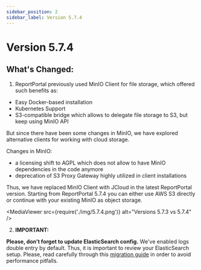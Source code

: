 ```yaml
---
sidebar_position: 2
sidebar_label: Version 5.7.4
---
```


# Version 5.7.4

## What's Changed:
1. ReportPortal previously used MinIO Client for file storage, which offered such benefits as:

- Easy Docker-based installation
- Kubernetes Support
- S3-compatible bridge which allows to delegate file storage to S3, but keep using MinIO API

But since there have been some changes in MinIO, we have explored alternative clients for working with cloud storage.

Changes in MinIO:
- a licensing shift to AGPL which does not allow to have MinIO dependencies in the code anymore
- deprecation of S3 Proxy Gateway highly utilized in client installations

Thus, we have replaced MinIO Client with JCloud in the latest ReportPortal version.
Starting from ReportPortal 5.7.4 you can either use AWS S3 directly or continue with your existing MinIO as object storage.

<MediaViewer src={require('./img/5.7.4.png')} alt="Versions 5.7.3 vs 5.7.4" />


2. **IMPORTANT:**

**Please, don’t forget to update ElasticSearch config.**
We've enabled logs double entry by default. Thus, it is important to review your ElasticSearch setup.
Please, read carefully through this [migration guide](https://github.com/reportportal/reportportal/wiki/Migration-to-ReportPortal-v.5.7.4) in order to avoid performance pitfalls.
